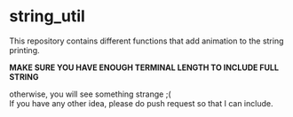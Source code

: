 # string_util

This repository contains different functions that add animation to the string printing.<br>

**MAKE SURE YOU HAVE ENOUGH TERMINAL LENGTH TO INCLUDE FULL STRING**<br>

otherwise, you will see something strange ;(<br>
If you have any other idea, please do push request so that I can include.<br>
